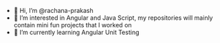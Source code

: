 - 👋 Hi, I’m @rachana-prakash
- 👀 I’m interested in Angular and Java Script, my repositories will mainly contain mini fun projects that I worked on
- 🌱 I’m currently learning Angular Unit Testing


<!---
rachana-prakash/rachana-prakash is a ✨ special ✨ repository because its `README.md` (this file) appears on your GitHub profile.
You can click the Preview link to take a look at your changes.
--->

